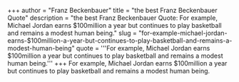 +++
author = "Franz Beckenbauer"
title = "the best Franz Beckenbauer Quote"
description = "the best Franz Beckenbauer Quote: For example, Michael Jordan earns $100million a year but continues to play basketball and remains a modest human being."
slug = "for-example-michael-jordan-earns-$100million-a-year-but-continues-to-play-basketball-and-remains-a-modest-human-being"
quote = '''For example, Michael Jordan earns $100million a year but continues to play basketball and remains a modest human being.'''
+++
For example, Michael Jordan earns $100million a year but continues to play basketball and remains a modest human being.
